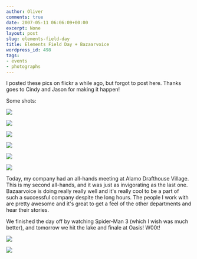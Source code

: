 ```yaml
---
author: Oliver
comments: true
date: 2007-05-11 06:06:09+00:00
excerpt: None
layout: post
slug: elements-field-day
title: Elements Field Day + Bazaarvoice
wordpress_id: 498
tags:
- events
- photographs
---
```


I posted these pics on flickr a while ago, but forgot to post here.  Thanks goes to Cindy and Jason for making it happen!

Some shots:

<a title="Elements Field Day-9.jpg" href="http://flickr.com/photos/owiber/488417399/"><img src="https://farm1.static.flickr.com/227/488417399_73fc70ae6a.jpg" /></a>

<a title="Elements Field Day-13.jpg" href="http://flickr.com/photos/owiber/488414945/"><img src="https://farm1.static.flickr.com/219/488414945_10896e9f64.jpg" /></a>

<a title="Elements Field Day-19.jpg" href="http://flickr.com/photos/owiber/488387738/"><img src="https://farm1.static.flickr.com/205/488387738_f87efd28b8.jpg" /></a>

<a title="Elements Field Day-5.jpg" href="http://flickr.com/photos/owiber/488416779/"><img src="https://farm1.static.flickr.com/168/488416779_a2b3e426e6.jpg" /></a>

<a title="Elements Field Day-3.jpg" href="http://flickr.com/photos/owiber/488416647/"><img src="https://farm1.static.flickr.com/232/488416647_d4940098f6.jpg" /></a>

<a title="Elements Field Day-20.jpg" href="http://flickr.com/photos/owiber/488387944/"><img src="https://farm1.static.flickr.com/202/488387944_76209a0172.jpg" /></a>

Today, my company had an all-hands meeting at Alamo Drafthouse Village.  This is my second all-hands, and it was just as invigorating as the last one.  Bazaarvoice is doing really really well and it's really cool to be a part of such a successful company despite the long hours.  The people I work with are pretty awesome and it's great to get a feel of the other departments and hear their stories.

We finished the day off by watching Spider-Man 3 (which I wish was much better), and tomorrow we hit the lake and finale at Oasis!  W00t!

<a title="Bazaarvoice All-Hands-1.jpg" href="http://flickr.com/photos/owiber/493363243/"><img src="https://farm1.static.flickr.com/215/493363243_271dbdb0d4.jpg" /></a>

<a title="Bazaarvoice All-Hands-2.jpg" href="http://flickr.com/photos/owiber/493343088/"><img src="https://farm1.static.flickr.com/217/493343088_60bb6e4ed1.jpg" /></a>